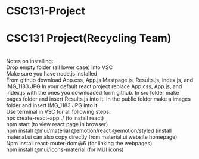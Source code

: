 # CSC131-Project
# CSC131 Project(Recycling Team)
 <br />Notes on installing:
 <br />Drop empty folder (all lower case) into VSC
 <br />Make sure you have node.js installed
 <br />From github download App.css, App.js Mastpage.js, Results.js, index.js, and IMG_1183.JPG  In your default react project replace App.css, App.js, and index.js with the ones you downloaded form github. In src folder make pages folder and insert Results.js into it. In the public folder make a images folder and insert IMG_1183.JPG into it.
 <br />Use terminal in VSC for all following steps:
 <br />npx create-react–app ./                                                               (to install react)
 <br />npm start                                                                                    (to view react page in browser)
 <br />npm install @mui/material @emotion/react @emotion/styled  (install material.ui can also copy directly from material.ui website homepage)
 <br />Npm install react-router-dom@6                                             (for linking the webpages) 
 <br />npm install @mui/icons-material                                            (for MUI icons) 
 
